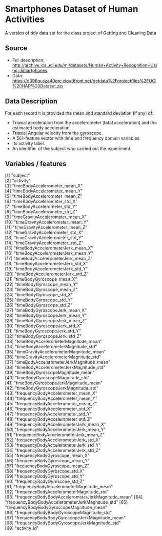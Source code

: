 # Smartphones Dataset of Human Activities
A version of tidy data set for the class project of Getting and Cleaning Data

## Source 
* Full description: http://archive.ics.uci.edu/ml/datasets/Human+Activity+Recognition+Using+Smartphones
* Data: https://d396qusza40orc.cloudfront.net/getdata%2Fprojectfiles%2FUCI%20HAR%20Dataset.zip

## Data Description
For each record it is provided the mean and standard deviation (if any) of:
* Triaxial acceleration from the accelerometer (total acceleration) and the estimated body acceleration.
* Triaxial Angular velocity from the gyroscope. 
* A 561-feature vector with time and frequency domain variables. 
* Its activity label. 
* An identifier of the subject who carried out the experiment.



## Variables / features
 [1] "subject"                                         
 [2] "activity"                                        
 [3] "timeBodyAccelerometer_mean_X"                    
 [4] "timeBodyAccelerometer_mean_Y"                    
 [5] "timeBodyAccelerometer_mean_Z"                    
 [6] "timeBodyAccelerometer_std_X"                     
 [7] "timeBodyAccelerometer_std_Y"                     
 [8] "timeBodyAccelerometer_std_Z"                     
 [9] "timeGravityAccelerometer_mean_X"                 
[10] "timeGravityAccelerometer_mean_Y"                 
[11] "timeGravityAccelerometer_mean_Z"                 
[12] "timeGravityAccelerometer_std_X"                  
[13] "timeGravityAccelerometer_std_Y"                  
[14] "timeGravityAccelerometer_std_Z"                  
[15] "timeBodyAccelerometerJerk_mean_X"                
[16] "timeBodyAccelerometerJerk_mean_Y"                
[17] "timeBodyAccelerometerJerk_mean_Z"                
[18] "timeBodyAccelerometerJerk_std_X"                 
[19] "timeBodyAccelerometerJerk_std_Y"                 
[20] "timeBodyAccelerometerJerk_std_Z"                 
[21] "timeBodyGyroscope_mean_X"                        
[22] "timeBodyGyroscope_mean_Y"                        
[23] "timeBodyGyroscope_mean_Z"                        
[24] "timeBodyGyroscope_std_X"                         
[25] "timeBodyGyroscope_std_Y"                         
[26] "timeBodyGyroscope_std_Z"                         
[27] "timeBodyGyroscopeJerk_mean_X"                    
[28] "timeBodyGyroscopeJerk_mean_Y"                    
[29] "timeBodyGyroscopeJerk_mean_Z"                    
[30] "timeBodyGyroscopeJerk_std_X"                     
[31] "timeBodyGyroscopeJerk_std_Y"                     
[32] "timeBodyGyroscopeJerk_std_Z"                     
[33] "timeBodyAccelerometerMagnitude_mean"             
[34] "timeBodyAccelerometerMagnitude_std"              
[35] "timeGravityAccelerometerMagnitude_mean"          
[36] "timeGravityAccelerometerMagnitude_std"           
[37] "timeBodyAccelerometerJerkMagnitude_mean"         
[38] "timeBodyAccelerometerJerkMagnitude_std"          
[39] "timeBodyGyroscopeMagnitude_mean"                 
[40] "timeBodyGyroscopeMagnitude_std"                  
[41] "timeBodyGyroscopeJerkMagnitude_mean"             
[42] "timeBodyGyroscopeJerkMagnitude_std"              
[43] "frequencyBodyAccelerometer_mean_X"               
[44] "frequencyBodyAccelerometer_mean_Y"               
[45] "frequencyBodyAccelerometer_mean_Z"               
[46] "frequencyBodyAccelerometer_std_X"                
[47] "frequencyBodyAccelerometer_std_Y"                
[48] "frequencyBodyAccelerometer_std_Z"                
[49] "frequencyBodyAccelerometerJerk_mean_X"           
[50] "frequencyBodyAccelerometerJerk_mean_Y"           
[51] "frequencyBodyAccelerometerJerk_mean_Z"           
[52] "frequencyBodyAccelerometerJerk_std_X"            
[53] "frequencyBodyAccelerometerJerk_std_Y"            
[54] "frequencyBodyAccelerometerJerk_std_Z"            
[55] "frequencyBodyGyroscope_mean_X"                   
[56] "frequencyBodyGyroscope_mean_Y"                   
[57] "frequencyBodyGyroscope_mean_Z"                   
[58] "frequencyBodyGyroscope_std_X"                    
[59] "frequencyBodyGyroscope_std_Y"                    
[60] "frequencyBodyGyroscope_std_Z"                    
[61] "frequencyBodyAccelerometerMagnitude_mean"        
[62] "frequencyBodyAccelerometerMagnitude_std"         
[63] "frequencyBodyBodyAccelerometerJerkMagnitude_mean"
[64] "frequencyBodyBodyAccelerometerJerkMagnitude_std" 
[65] "frequencyBodyBodyGyroscopeMagnitude_mean"        
[66] "frequencyBodyBodyGyroscopeMagnitude_std"         
[67] "frequencyBodyBodyGyroscopeJerkMagnitude_mean"    
[68] "frequencyBodyBodyGyroscopeJerkMagnitude_std"     
[69] "activity_id"                                     
